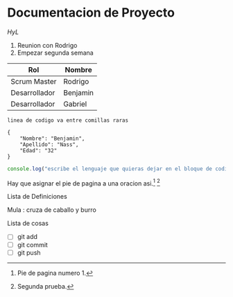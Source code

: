 # Documentacion de Proyecto
*HyL*

1. Reunion con Rodrigo
2. Empezar segunda semana

| Rol| Nombre|
| --------- | ---------- |
| Scrum Master | Rodrigo |
| Desarrollador | Benjamin |
| Desarrollador | Gabriel |

`linea de codigo va entre comillas raras`

```
{
    "Nombre": "Benjamin",
    "Apellido": "Nass",
    "Edad": "32"
}
```
```javascript
console.log("escribe el lenguaje que quieras dejar en el bloque de codigo")
```

Hay que asignar el pie de pagina a una oracion asi.[^1] [^2]
[^1]: Pie de pagina numero 1.
[^2]: Segunda prueba.

Lista de Definiciones

Mula
: cruza de caballo y burro

Lista de cosas
- [ ] git add
- [ ] git commit
- [ ] git push